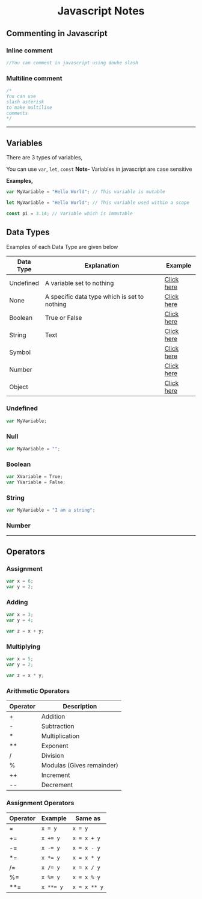 <h1 align="center"> Javascript Notes </h1>

## Commenting in Javascript

### Inline comment
```javascript
//You can comment in javascript using doube slash
```

### Multiline comment
```js
/* 
You can use 
slash asterisk
to make multiline
comments
*/
```

---
## Variables
There are 3 types of variables,

You can use ``var``, ``let``, ``const``
**Note-** Variables in javascript are case sensitive

**Examples,**

```js
var MyVariable = "Hello World"; // This variable is mutable
```

```js
let MyVariable = "Hello World"; // This variable used within a scope 
```

```js
const pi = 3.14; // Variable which is immutable
```




## Data Types

Examples of each Data Type are given below

|Data Type|Explanation|Example|
|---|---|---|
|Undefined|A variable set to nothing|[Click here]()|
|None|A specific data type which is set to nothing|[Click here]()|
|Boolean| True or False|[Click here]()|
|String|Text|[Click here]()|
|Symbol||[Click here]()|
|Number||[Click here]()|
|Object||[Click here]()|

### Undefined

```js
var MyVariable;
```

### Null

```js
var MyVariable = "";
```

### Boolean

```js
var XVariable = True;
var YVariable = False;
```

### String

```js
var MyVariable = "I am a string";
```

### Number

---

## Operators

### Assignment 

```js
var x = 6;
var y = 2;
```

### Adding

```js
var x = 3;
var y = 4;

var z = x + y;
```

### Multiplying

```js
var x = 5;
var y = 2;

var z = x * y;
```


### Arithmetic Operators
|Operator|Description|
|---|---|
|+|Addition|
|-|Subtraction|
|*|Multiplication|
|**|Exponent|
|/|Division|
|%|Modulas (Gives remainder)|
|++|Increment|
|--|Decrement|

### Assignment Operators

|Operator|Example|Same as|
|---|---|---|
|=|`x = y`|`x = y`|
|+=|`x += y`|`x = x + y`|
|-=|`x -= y`|`x = x - y`|
|*=|`x *= y`|`x = x * y`|
|/=|`x /= y`|`x = x / y`|
|%=|`x %= y`|`x = x % y`|
|**=|`x **= y`|`x = x ** y`|




